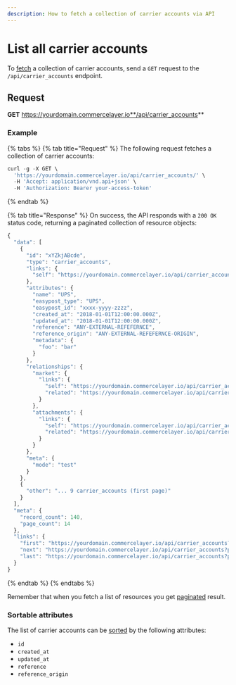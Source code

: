 ```yaml
---
description: How to fetch a collection of carrier accounts via API
---
```


# List all carrier accounts

To <a href="https://docs.commercelayer.io/developers/fetching-resources" target="_blank">fetch</a> a collection of carrier accounts, send a `GET` request to the `/api/carrier_accounts` endpoint.

## Request

**GET** https://yourdomain.commercelayer.io**/api/carrier_accounts**

### **Example**

{% tabs %}
{% tab title="Request" %}
The following request fetches a collection of carrier accounts:

```javascript
curl -g -X GET \
  'https://yourdomain.commercelayer.io/api/carrier_accounts/' \
  -H 'Accept: application/vnd.api+json' \
  -H 'Authorization: Bearer your-access-token'
```
{% endtab %}

{% tab title="Response" %}
On success, the API responds with a `200 OK` status code, returning a paginated collection of resource objects:

```javascript
{
  "data": [
    {
      "id": "xYZkjABcde",
      "type": "carrier_accounts",
      "links": {
        "self": "https://yourdomain.commercelayer.io/api/carrier_accounts/xYZkjABcde"
      },
      "attributes": {
        "name": "UPS",
        "easypost_type": "UPS",
        "easypost_id": "xxxx-yyyy-zzzz",
        "created_at": "2018-01-01T12:00:00.000Z",
        "updated_at": "2018-01-01T12:00:00.000Z",
        "reference": "ANY-EXTERNAL-REFEFERNCE",
        "reference_origin": "ANY-EXTERNAL-REFEFERNCE-ORIGIN",
        "metadata": {
          "foo": "bar"
        }
      },
      "relationships": {
        "market": {
          "links": {
            "self": "https://yourdomain.commercelayer.io/api/carrier_accounts/xYZkjABcde/relationships/market",
            "related": "https://yourdomain.commercelayer.io/api/carrier_accounts/xYZkjABcde/market"
          }
        },
        "attachments": {
          "links": {
            "self": "https://yourdomain.commercelayer.io/api/carrier_accounts/xYZkjABcde/relationships/attachments",
            "related": "https://yourdomain.commercelayer.io/api/carrier_accounts/xYZkjABcde/attachments"
          }
        }
      },
      "meta": {
        "mode": "test"
      }
    },
    {
      "other": "... 9 carrier_accounts (first page)"
    }
  ],
  "meta": {
    "record_count": 140,
    "page_count": 14
  },
  "links": {
    "first": "https://yourdomain.commercelayer.io/api/carrier_accounts?page[number]=1&page[size]=10",
    "next": "https://yourdomain.commercelayer.io/api/carrier_accounts?page[number]=2&page[size]=10",
    "last": "https://yourdomain.commercelayer.io/api/carrier_accounts?page[number]=14&page[size]=10"
  }
}
```
{% endtab %}
{% endtabs %}

Remember that when you fetch a list of resources you get <a href="https://docs.commercelayer.io/developers/pagination" target="_blank">paginated</a> result.

### Sortable attributes

The list of carrier accounts can be <a href="https://docs.commercelayer.io/developers/sorting-results" target="_blank">sorted</a> by the following attributes:

* `id`
* `created_at`
* `updated_at`
* `reference`
* `reference_origin`

